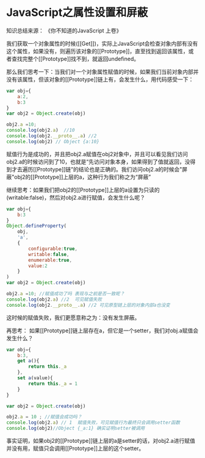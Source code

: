 # JavaScript之属性设置和屏蔽

知识总结来源： 《你不知道的JavaScript 上卷》

我们获取一个对象属性的时候(\[[Get]])，实际上JavaScript会检查对象内部有没有这个属性，如果没有，则遍历该对象的\[[Prototype]]，直至找到返回该属性，或者查找完整个\[[Prototype]]找不到，就返回undefined。

那么我们思考一下：当我们对一个对象属性赋值的时候，如果我们当前对象内部并没有该属性，但该对象的\[[Prototype]]链上有，会发生什么，用代码感受一下：

``` javascript
var obj={
    a:2,
    b:3
}
var obj2 = Object.create(obj)

obj2.a =10;
console.log(obj2.a)  //10
console.log(obj2.__proto__.a) //2
console.log(obj2) // Object {a:10}
```

赋值行为是成功的，并且把obj2.a赋值在obj2对象中，并且可以看见我们访问obj2.a的时候访问到了10，也就是“先访问对象本身，如果得到了值就返回，没得到才去遍历\[[Prototype]]链”的结论也是正确的。我们访问obj2.a的时候会"屏蔽"obj2的\[[Prototype]]上层的a，这种行为我们称之为“屏蔽”

继续思考：如果我们把obj2的\[[Prototype]]上层的a设置为只读的(writable:false)，然后对obj2.a进行赋值，会发生什么呢？

``` javascript
var obj={
    b:3
}
Object.defineProperty(
    obj,
    'a',
    {
        configurable:true,
        writable:false,
        enumerable:true,
        value:2
    }
)
var obj2 = Object.create(obj)

obj2.a =10; //赋值成功了吗 表现与之前是否一致呢？
console.log(obj2.a) //2  可见赋值失败 
console.log(obj2.__proto__.a) //2 可见原型链上层的对象内部a也没变

```

这时候的赋值失败，我们更愿意称之为：没有发生屏蔽。

再思考： 如果\[[Prototype]]链上层存在a，但它是一个setter，我们对obj.a赋值会发生什么？

``` javascript
var obj={
    b:3,
    get a(){
        return this._a
    },
    set a(value){
        return this._a = 1
    }
}

var obj2 = Object.create(obj)

obj2.a = 10 ; //赋值会成功吗？
console.log(obj2.a) // 1  赋值失败，可见赋值行为最终只会调用setter函数
console.log(obj2)//Object {_a:1} 确实证明setter被调用
```

事实证明，如果obj2的\[[Prototype]]链上层的a是setter的话，对obj2.a进行赋值并没有用，赋值只会调用\[[Prototype]]上层的这个setter。